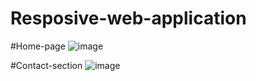 # Resposive-web-application

#Home-page
![image](https://github.com/Dikruzz/Resposive-web-application-trial/assets/69112022/dc7e6424-8260-4440-b9fd-dc88c83b923d)

#Contact-section
![image](https://github.com/Dikruzz/Resposive-web-application-trial/assets/69112022/e3d80f26-1821-4d3f-b903-ac0f610cc484)
